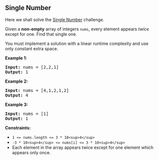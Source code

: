## Single Number

Here we shall solve the [Single Number](https://leetcode.com/problems/single-number/) challenge.

Given a **non-empty** array of integers `nums`, every element appears _twice_ except for one. Find that single one.

You must implement a solution with a linear runtime complexity and use only constant extra space.

**Example 1:**

<pre><strong>Input:</strong> nums = [2,2,1]
<strong>Output:</strong> 1
</pre>

**Example 2:**

<pre><strong>Input:</strong> nums = [4,1,2,1,2]
<strong>Output:</strong> 4
</pre>

**Example 3:**

<pre><strong>Input:</strong> nums = [1]
<strong>Output:</strong> 1
</pre>

**Constraints:**

-   `1 <= nums.length <= 3 * 10<sup>4</sup>`
-   `-3 * 10<sup>4</sup> <= nums[i] <= 3 * 10<sup>4</sup>`
-   Each element in the array appears twice except for one element which appears only once.
